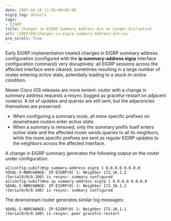 ```yaml
---
date: 2007-04-18 11:56:00+02:00
eigrp_tag: details
tags:
- EIGRP
title: Changes in EIGRP Summary Address Are no Longer Disruptive
url: /2007/04/changes-in-eigrp-summary-address-are-no/
pre_scroll: True
---
```

Early EIGRP implementation treated changes in EIGRP summary address configuration (configured with the **ip summary-address eigrp** interface configuration command) very disruptively: all EIGRP sessions across the affected interface were cleared, sometimes resulting in a large number of routes entering *active* state, potentially leading to a *stuck-in-active* condition.
<!--more-->
Newer Cisco IOS releases are more lenient: router with a change in summary address requests a resync (logged as graceful-restart on adjacent routers). A lot of updates and queries are still sent, but the adjacencies themselves are preserved:

-   When configuring a summary route, all more specific prefixes on downstream routers enter *active* state.
-   When a summary is removed, only the summary prefix itself enters *active* state and the affected router sends queries to all its neighbors, while the more specific prefixes are sent as regular EIGRP updates to the neighbors across the affected interface.

A change in EIGRP summary generates the following output on the router under configuration:

```a1(config)#interface serial 0/0/0.100
a1(config-subif)#ip summary-address eigrp 1 0.0.0.0 0.0.0.0
%DUAL-5-NBRCHANGE: IP-EIGRP(0) 1: Neighbor 172.16.1.2 (Serial0/0/0.100) is resync: summary configured
a1(config-subif)#no ip summary-address eigrp 1 0.0.0.0 0.0.0.0
%DUAL-5-NBRCHANGE: IP-EIGRP(0) 1: Neighbor 172.16.1.2 (Serial0/0/0.100) is resync: summary configured
```

The downstream router generates similar log messages:

```
%DUAL-5-NBRCHANGE: IP-EIGRP(0) 1: Neighbor 172.16.1.1 (Serial0/0/0.100) is resync: peer graceful-restart
```
